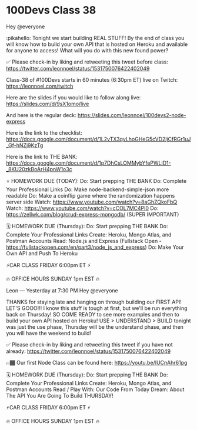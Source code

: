 # 100Devs Class 38

Hey @everyone 

:pikahello:  Tonight we start building REAL STUFF! By the end of class you will know how to build your own API that is hosted on Heroku and available for anyone to access! What will you do with this new found power?


✅ Please check-in by liking and retweeting this tweet before class: https://twitter.com/leonnoel/status/1531750076422402049


Class-38 of #100Devs starts in 60 minutes (6:30pm ET) live on Twitch: https://leonnoel.com/twitch

Here are the slides if you would like to follow along live: https://slides.com/d/9sX1omo/live

And here is the regular deck: https://slides.com/leonnoel/100devs2-node-express

Here is the link to the checklist: https://docs.google.com/document/d/1L2vTX3qvLhoGHeG5cVD2ljCfRGr1uJ_Gf-hNZj9KzTg

Here is the link to THE BANK: https://docs.google.com/document/d/1p7DhCsLOMMybYfePWLlD1-_8KU20zkBoArH4pnW1o3c

⭐️ HOMEWORK DUE (TODAY):
Do: Start prepping THE BANK
Do: Complete Your Professional Links
Do: Make node-backend-simple-json more readable
Do: Make a coinflip game where the randomization happens server side
Watch: https://www.youtube.com/watch?v=8aGhZQkoFbQ
Watch: https://www.youtube.com/watch?v=cCOL7MC4Pl0
Do: https://zellwk.com/blog/crud-express-mongodb/ (SUPER IMPORTANT)

🗓️ HOMEWORK DUE (Thursday):
Do: Start prepping THE BANK
Do: Complete Your Professional Links
Create: Heroku, Mongo Atlas, and Postman Accounts
Read: Node.js and Express (Fullstack Open - https://fullstackopen.com/en/part3/node_js_and_express)
Do: Make Your Own API and Push To Heroku

⚡️CAR  CLASS FRIDAY 6:00pm ET ⚡️

 🔥 OFFICE HOURS SUNDAY 1pm EST  🔥





Leon — Yesterday at 7:30 PM
Hey @everyone 

THANKS for staying late and hanging on through building our FIRST API! LET'S GOOO!!! I know this stuff is tough at first, but we'll be run everything back on Thursday! SO COME READY to see more examples and then to build your own API hosted on Heroku! USE > UNDERSTAND > BUILD tonight was just the use phase, Thursday will be the understand phase, and then you will have the weekend to build! 


✅  Please check-in by liking and retweeting this tweet if you have not already: 
https://twitter.com/leonnoel/status/1531750076422402049


👉🏾 Our first Node Class can be found here: https://youtu.be/IUCnAhr61pg


🗓️ HOMEWORK DUE (Thursday):
Do: Start prepping THE BANK
Do: Complete Your Professional Links
Create: Heroku, Mongo Atlas, and Postman Accounts
Read / Play With: Our Code From Today
Dream: About The API You Are Going To Build THURSDAY! 

⚡️CAR  CLASS FRIDAY 6:00pm ET ⚡️

🔥 OFFICE HOURS SUNDAY 1pm EST  🔥
